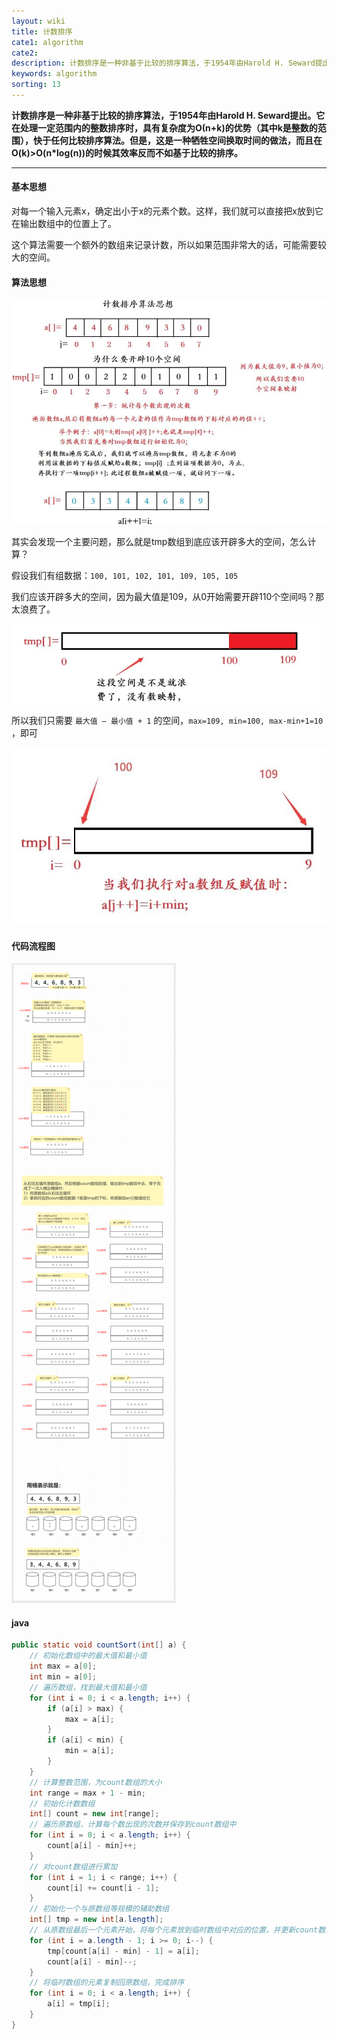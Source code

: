 ```yaml
---
layout: wiki
title: 计数排序
cate1: algorithm
cate2: 
description: 计数排序是一种非基于比较的排序算法，于1954年由Harold H. Seward提出。它在处理一定范围内的整数排序时，具有复杂度为Ο(n+k)的优势（其中k是整数的范围），快于任何比较排序算法。但是，这是一种牺牲空间换取时间的做法，而且在O(k)>O(n*log(n))的时候其效率反而不如基于比较的排序。
keywords: algorithm
sorting: 13
---
```




**计数排序是一种非基于比较的排序算法，于1954年由Harold H. Seward提出。它在处理一定范围内的整数排序时，具有复杂度为Ο(n+k)的优势（其中k是整数的范围），快于任何比较排序算法。但是，这是一种牺牲空间换取时间的做法，而且在O(k)>O(n*log(n))的时候其效率反而不如基于比较的排序。**

------



#### 基本思想

对每一个输入元素x，确定出小于x的元素个数。这样，我们就可以直接把x放到它在输出数组中的位置上了。

这个算法需要一个额外的数组来记录计数，所以如果范围非常大的话，可能需要较大的空间。



#### 算法思想

<img src="/images/wiki/algorithm/algorithm-count-sort_step1.jpg" />

其实会发现一个主要问题，那么就是tmp数组到底应该开辟多大的空间，怎么计算？

假设我们有组数据：`100, 101, 102, 101, 109, 105, 105`

我们应该开辟多大的空间，因为最大值是109，从0开始需要开辟110个空间吗？那太浪费了。

<img src="/images/wiki/algorithm/algorithm-count-sort_step2.jpg" />

所以我们只需要 `最大值 — 最小值 + 1` 的空间，`max=109, min=100, max-min+1=10` ，即可

<img src="/images/wiki/algorithm/algorithm-count-sort_step3.jpg" />



#### 代码流程图

<img src="/images/wiki/algorithm/algorithm-count-sort_step4.png" />



#### java


```java
public static void countSort(int[] a) {
    // 初始化数组中的最大值和最小值
    int max = a[0];
    int min = a[0];
    // 遍历数组，找到最大值和最小值
    for (int i = 0; i < a.length; i++) {
        if (a[i] > max) {
            max = a[i];
        }
        if (a[i] < min) {
            min = a[i];
        }
    }
    // 计算整数范围，为count数组的大小
    int range = max + 1 - min;
    // 初始化计数数组
    int[] count = new int[range];
    // 遍历原数组，计算每个数出现的次数并保存到count数组中
    for (int i = 0; i < a.length; i++) {
        count[a[i] - min]++;
    }
    // 对count数组进行累加
    for (int i = 1; i < range; i++) {
        count[i] += count[i - 1];
    }
    // 初始化一个与原数组等规模的辅助数组
    int[] tmp = new int[a.length];
    // 从原数组最后一个元素开始，将每个元素放到临时数组中对应的位置，并更新count数组
    for (int i = a.length - 1; i >= 0; i--) {
        tmp[count[a[i] - min] - 1] = a[i];
        count[a[i] - min]--;
    }
    // 将临时数组的元素复制回原数组，完成排序
    for (int i = 0; i < a.length; i++) {
        a[i] = tmp[i];
    }
}
```

